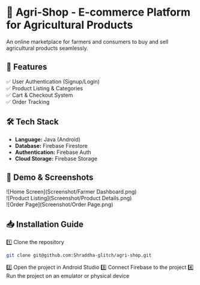 # 🌿 Agri-Shop - E-commerce Platform for Agricultural Products  

An online marketplace for farmers and consumers to buy and sell agricultural products seamlessly.  

## 📌 Features  
✅ User Authentication (Signup/Login)  
✅ Product Listing & Categories  
✅ Cart & Checkout System  
✅ Order Tracking 

## 🛠️ Tech Stack  
- **Language:** Java (Android)  
- **Database:** Firebase Firestore  
- **Authentication:** Firebase Auth  
- **Cloud Storage:** Firebase Storage  

## 🎥 Demo & Screenshots  
![Home Screen](Screenshot/Farmer Dashboard.png)  
![Product Listing](Screenshot/Product Details.png)  
![Order Page](Screenshot/Order Page.png)  



## 📥 Installation Guide  
1️⃣ Clone the repository  
```bash
git clone git@github.com:Shraddha-glitch/agri-shop.git
```
2️⃣ Open the project in Android Studio
3️⃣ Connect Firebase to the project
4️⃣ Run the project on an emulator or physical device

